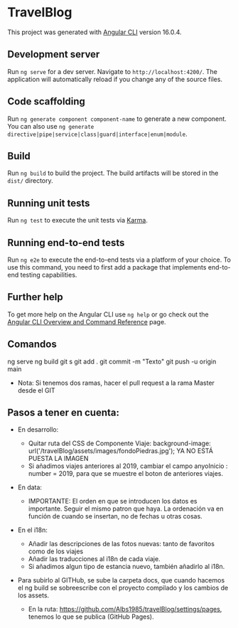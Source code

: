 # TravelBlog

This project was generated with [Angular CLI](https://github.com/angular/angular-cli) version 16.0.4.

## Development server

Run `ng serve` for a dev server. Navigate to `http://localhost:4200/`. The application will automatically reload if you change any of the source files.

## Code scaffolding

Run `ng generate component component-name` to generate a new component. You can also use `ng generate directive|pipe|service|class|guard|interface|enum|module`.

## Build

Run `ng build` to build the project. The build artifacts will be stored in the `dist/` directory.

## Running unit tests

Run `ng test` to execute the unit tests via [Karma](https://karma-runner.github.io).

## Running end-to-end tests

Run `ng e2e` to execute the end-to-end tests via a platform of your choice. To use this command, you need to first add a package that implements end-to-end testing capabilities.

## Further help

To get more help on the Angular CLI use `ng help` or go check out the [Angular CLI Overview and Command Reference](https://angular.io/cli) page.


## Comandos
ng serve
ng build
git s
git add .
git commit -m "Texto"
git push -u origin main
- Nota: Si tenemos dos ramas, hacer el pull request a la rama Master desde el GIT


## Pasos a tener en cuenta: 
- En desarrollo:
    - Quitar ruta del CSS de Componente Viaje:  background-image: url('/travelBlog/assets/images/fondoPiedras.jpg'); YA NO ESTÁ PUESTA LA IMAGEN
    - Si añadimos viajes anteriores al 2019, cambiar el campo anyoInicio : number = 2019, para que se muestre el boton de anteriores viajes.

- En data: 
    - IMPORTANTE: El orden en que se introducen los datos es importante. Seguir el mismo patron que haya. La ordenación va en función de cuando se insertan, no de fechas u otras cosas.
    
- En el i18n:    
    - Añadir las descripciones de las fotos nuevas: tanto de favoritos como de los viajes
    - Añadir las traducciones al i18n de cada viaje. 
    - Si añadimos algun tipo de estancia nuevo, también añadirlo al i18n.

- Para subirlo al GITHub, se sube la carpeta docs, que cuando hacemos el ng build se sobreescribe con el proyecto compilado y los cambios de los assets.
    - En la ruta: https://github.com/Albs1985/travelBlog/settings/pages, tenemos lo que se publica (GitHub Pages).
